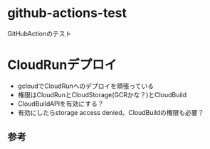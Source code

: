 # github-actions-test
GitHubActionのテスト

# CloudRunデプロイ

- gcloudでCloudRunへのデプロイを頑張っている
- 権限はCloudRunとCloudStorage(GCRかな？)とCloudBuild
- CloudBuildAPIを有効にする？
- 有効にしたらstorage access denied。CloudBuildの権限も必要？ 

## 参考